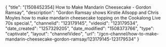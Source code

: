 {
    "title": "[1508452354] How to Make Mandarin Cheesecake - Gordon Ramsay",
    "description": "Gordon Ramsay shows Kirstie Allsopp and Chris Moyles how to make mandarin cheesecake topping on the Cookalong Live 70s special.",
    "channelid": "123179145",
    "videoid": "123179534",
    "date_created": "1257329205",
    "date_modified": "1508373766",
    "type": "captivate",
    "layout": "channelVideo",
    "url": "\/gcn-channel\/how-to-make-mandarin-cheesecake-gordon-ramsay\/123179145-123179534"
}